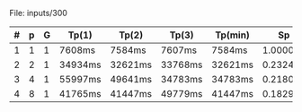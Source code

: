 File: inputs/300


| # | p | G | Tp(1) | Tp(2) | Tp(3) | Tp(min) | Sp | Ep |
|---|---|---|-------|-------|-------|----|----|----|
| 1  | 1  | 1  | 7608ms | 7584ms | 7607ms | 7584ms | 1.000000 | 1.000000 |
| 2  | 2  | 1  | 34934ms | 32621ms | 33768ms | 32621ms | 0.232488 | 0.116244 |
| 3  | 4  | 1  | 55997ms | 49641ms | 34783ms | 34783ms | 0.218038 | 0.054509 |
| 4  | 8  | 1  | 41765ms | 41447ms | 49779ms | 41447ms | 0.182980 | 0.0228725 |